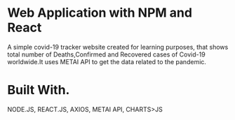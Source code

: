 #  Web Application with NPM and React

A simple covid-19 tracker website created for learning purposes, that shows total number of Deaths,Confirmed and Recovered cases of Covid-19 worldwide.It uses METAI API to get the data related to the pandemic.

# Built With.
NODE.JS, 
REACT.JS, 
AXIOS, 
METAI API,
CHARTS>JS 
